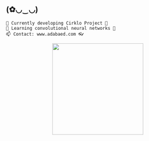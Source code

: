 ## (✿◡‿◡)

	🔭 Currently developing Cirklo Project 🚀
	🌱 Learning convolutional neural networks 🧠
	📫 Contact: www.adabaed.com 👓

<p align="center"><img src="./cat.gif" width="250" margin="auto"></p>

